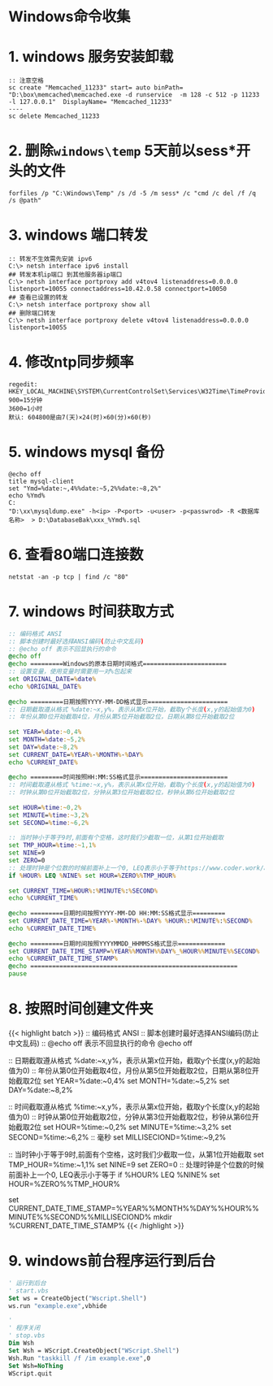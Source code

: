 # Windows命令收集


# 1. windows 服务安装卸载
```batch
:: 注意空格
sc create "Memcached_11233" start= auto binPath= "D:\box\memcached\memcached.exe -d runservice  -m 128 -c 512 -p 11233 -l 127.0.0.1"  DisplayName= "Memcached_11233" 
----
sc delete Memcached_11233
```

# 2. 删除`windows\temp` 5天前以sess*开头的文件
```batch
forfiles /p "C:\Windows\Temp" /s /d -5 /m sess* /c "cmd /c del /f /q /s @path"
```

# 3. windows 端口转发  
```batch
:: 转发不生效需先安装 ipv6 
C:\> netsh interface ipv6 install
## 转发本机ip端口 到其他服务器ip端口
C:\> netsh interface portproxy add v4tov4 listenaddress=0.0.0.0 listenport=10055 connectaddress=10.42.0.58 connectport=10050
## 查看已设置的转发 
C:\> netsh interface portproxy show all
## 删除端口转发
C:\> netsh interface portproxy delete v4tov4 listenaddress=0.0.0.0 listenport=10055
```
# 4. 修改ntp同步频率
```batch
regedit:
HKEY_LOCAL_MACHINE\SYSTEM\CurrentControlSet\Services\W32Time\TimeProviders\NtpClient\SpecialPollInterval
900=15分钟
3600=1小时
默认: 604800是由7(天)×24(时)×60(分)×60(秒)
```
# 5. windows mysql 备份
```batch
@echo off
title mysql-client
set "Ymd=%date:~,4%%date:~5,2%%date:~8,2%"
echo %Ymd%
C:
"D:\xx\mysqldump.exe" -h<ip> -P<port> -u<user> -p<passwrod> -R <数据库名称>  > D:\DatabaseBak\xxx_%Ymd%.sql
```
# 6. 查看80端口连接数
```batch 
netstat -an -p tcp | find /c "80"
```
# 7. windows 时间获取方式 
```bat
:: 编码格式 ANSI
:: 脚本创建时最好选择ANSI编码(防止中文乱码)
:: @echo off 表示不回显执行的命令
@echo off 
@echo =========Windows的原本日期时间格式=======================
:: 设置变量，使用变量时需要用一对%包起来
set ORIGINAL_DATE=%date% 
echo %ORIGINAL_DATE%
 
@echo =========日期按照YYYY-MM-DD格式显示======================
:: 日期截取遵从格式 %date:~x,y%，表示从第x位开始，截取y个长度(x,y的起始值为0)
:: 年份从第0位开始截取4位，月份从第5位开始截取2位，日期从第8位开始截取2位
 
set YEAR=%date:~0,4%
set MONTH=%date:~5,2%
set DAY=%date:~8,2%
set CURRENT_DATE=%YEAR%-%MONTH%-%DAY%
echo %CURRENT_DATE%
 
@echo =========时间按照HH:MM:SS格式显示========================
:: 时间截取遵从格式 %time:~x,y%，表示从第x位开始，截取y个长度(x,y的起始值为0)
:: 时钟从第0位开始截取2位，分钟从第3位开始截取2位，秒钟从第6位开始截取2位
 
set HOUR=%time:~0,2%
set MINUTE=%time:~3,2%
set SECOND=%time:~6,2%
 
:: 当时钟小于等于9时,前面有个空格，这时我们少截取一位，从第1位开始截取
set TMP_HOUR=%time:~1,1%
set NINE=9
set ZERO=0
:: 处理时钟是个位数的时候前面补上一个0, LEQ表示小于等于https://www.coder.work/article/6503907
if %HOUR% LEQ %NINE% set HOUR=%ZERO%%TMP_HOUR%
 
set CURRENT_TIME=%HOUR%:%MINUTE%:%SECOND%
echo %CURRENT_TIME%
 
@echo =========日期时间按照YYYY-MM-DD HH:MM:SS格式显示=========
set CURRENT_DATE_TIME=%YEAR%-%MONTH%-%DAY% %HOUR%:%MINUTE%:%SECOND%
echo %CURRENT_DATE_TIME%
 
@echo =========日期时间按照YYYYMMDD_HHMMSS格式显示=============
set CURRENT_DATE_TIME_STAMP=%YEAR%%MONTH%%DAY%_%HOUR%%MINUTE%%SECOND%
echo %CURRENT_DATE_TIME_STAMP%
@echo =========================================================
pause
```

# 8. 按照时间创建文件夹 
{{< highlight batch >}}
:: 编码格式 ANSI
:: 脚本创建时最好选择ANSI编码(防止中文乱码)
:: @echo off 表示不回显执行的命令
@echo off 
 
:: 日期截取遵从格式 %date:~x,y%，表示从第x位开始，截取y个长度(x,y的起始值为0)
:: 年份从第0位开始截取4位，月份从第5位开始截取2位，日期从第8位开始截取2位
set YEAR=%date:~0,4%
set MONTH=%date:~5,2%
set DAY=%date:~8,2%
 
:: 时间截取遵从格式 %time:~x,y%，表示从第x位开始，截取y个长度(x,y的起始值为0)
:: 时钟从第0位开始截取2位，分钟从第3位开始截取2位，秒钟从第6位开始截取2位
set HOUR=%time:~0,2%
set MINUTE=%time:~3,2%
set SECOND=%time:~6,2%
:: 毫秒
set MILLISECIOND=%time:~9,2%
 
:: 当时钟小于等于9时,前面有个空格，这时我们少截取一位，从第1位开始截取
set TMP_HOUR=%time:~1,1%
set NINE=9
set ZERO=0
:: 处理时钟是个位数的时候前面补上一个0, LEQ表示小于等于
if %HOUR% LEQ %NINE% set HOUR=%ZERO%%TMP_HOUR%
 
set CURRENT_DATE_TIME_STAMP=%YEAR%%MONTH%%DAY%%HOUR%%MINUTE%%SECOND%%MILLISECIOND%
mkdir %CURRENT_DATE_TIME_STAMP%
{{< /highlight >}}

# 9. windows前台程序运行到后台
```vb
' 运行到后台
' start.vbs 
Set ws = CreateObject("Wscript.Shell")  
ws.run "example.exe",vbhide

'
' 程序关闭
' stop.vbs
Dim Wsh
Set Wsh = WScript.CreateObject("WScript.Shell")
Wsh.Run "taskkill /f /im example.exe",0
Set Wsh=NoThing
WScript.quit
```

